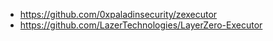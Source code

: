 - https://github.com/0xpaladinsecurity/zexecutor
- https://github.com/LazerTechnologies/LayerZero-Executor
